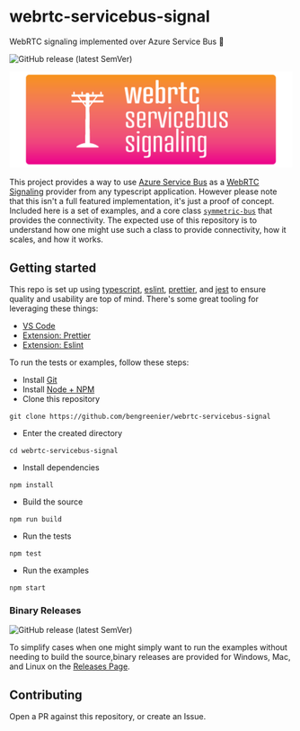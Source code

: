 # webrtc-servicebus-signal

WebRTC signaling implemented over Azure Service Bus 📶

![GitHub release (latest SemVer)](https://img.shields.io/github/v/release/bengreenier/webrtc-servicebus-signal)

![project logo](./.github/logo.png)

This project provides a way to use [Azure Service Bus](https://azure.microsoft.com/en-us/services/service-bus/) as a [WebRTC Signaling](https://www.onsip.com/voip-resources/voip-fundamentals/webrtc-signaling) provider from any typescript application. However please note that this isn't a full featured implementation, it's just a proof of concept. Included here is a set of examples, and a core class [`symmetric-bus`](./src/lib/symmetric-bus.ts) that provides the connectivity. The expected use of this repository is to understand how one might use such a class to provide connectivity, how it scales, and how it works.

## Getting started

This repo is set up using [typescript](http://www.typescriptlang.org/), [eslint](https://eslint.org/), [prettier](https://prettier.io/), and [jest](https://jestjs.io/) to ensure quality and usability are top of mind. There's some great tooling for leveraging these things:

- [VS Code](https://code.visualstudio.com/)
- [Extension: Prettier](https://marketplace.visualstudio.com/items?itemName=esbenp.prettier-vscode)
- [Extension: Eslint](https://marketplace.visualstudio.com/items?itemName=dbaeumer.vscode-eslint)

To run the tests or examples, follow these steps:

- Install [Git](https://git-scm.com/)
- Install [Node + NPM](https://nodejs.org/en/)
- Clone this repository

```
git clone https://github.com/bengreenier/webrtc-servicebus-signal
```

- Enter the created directory

```
cd webrtc-servicebus-signal
```

- Install dependencies

```
npm install
```

- Build the source

```
npm run build
```

- Run the tests

```
npm test
```

- Run the examples

```
npm start
```

### Binary Releases

![GitHub release (latest SemVer)](https://img.shields.io/github/v/release/bengreenier/webrtc-servicebus-signal)

To simplify cases when one might simply want to run the examples without needing to build the source,binary releases are provided for Windows, Mac, and Linux on the [Releases Page](https://github.com/bengreenier/webrtc-servicebus-signal/releases/latest).

## Contributing

Open a PR against this repository, or create an Issue.
